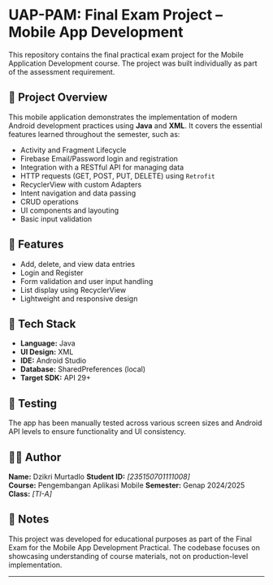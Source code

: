 # UAP-PAM: Final Exam Project – Mobile App Development

This repository contains the final practical exam project for the Mobile Application Development course. The project was built individually as part of the assessment requirement.

## 📱 Project Overview

This mobile application demonstrates the implementation of modern Android development practices using **Java** and **XML**. It covers the essential features learned throughout the semester, such as:

- Activity and Fragment Lifecycle
- Firebase Email/Password login and registration
- Integration with a RESTful API for managing data
- HTTP requests (GET, POST, PUT, DELETE) using `Retrofit`
- RecyclerView with custom Adapters
- Intent navigation and data passing
- CRUD operations
- UI components and layouting
- Basic input validation

## 🚀 Features

- Add, delete, and view data entries
- Login and Register
- Form validation and user input handling
- List display using RecyclerView
- Lightweight and responsive design

## 📂 Tech Stack

- **Language:** Java  
- **UI Design:** XML  
- **IDE:** Android Studio  
- **Database:** SharedPreferences (local)  
- **Target SDK:** API 29+

## 🧪 Testing

The app has been manually tested across various screen sizes and Android API levels to ensure functionality and UI consistency.

## 🧑‍💻 Author

**Name:** Dzikri Murtadlo 
**Student ID:** _[235150701111008]_  
**Course:** Pengembangan Aplikasi Mobile
**Semester:** Genap 2024/2025  
**Class:** _[TI-A]_  

## 📌 Notes

This project was developed for educational purposes as part of the Final Exam for the Mobile App Development Practical. The codebase focuses on showcasing understanding of course materials, not on production-level implementation.

---

